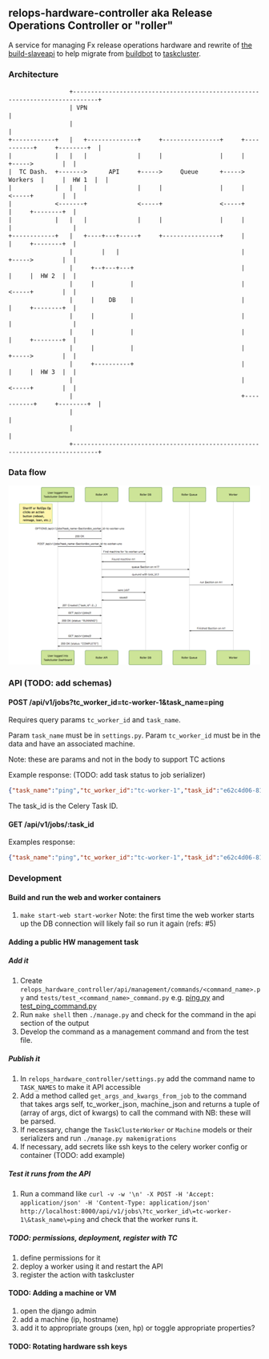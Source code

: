 ## relops-hardware-controller aka Release Operations Controller or "roller"

A service for managing Fx release operations hardware and rewrite of
[the build-slaveapi](https://github.com/mozilla/build-slaveapi) to
help migrate from [buildbot](http://buildbot.net/) to
[taskcluster](https://github.com/taskcluster).

### Architecture

```
                 +-----------------------------------------------------------------------------+
                 | VPN                                                                         |
                 |                                                                             |
+------------+   |   +--------------+     +----------------+     +-----------+     +--------+  |
|            |   |   |              |     |                |     |           +----->        |  |
|  TC Dash.  +------->      API     +----->     Queue      +----->  Workers  |     |  HW 1  |  |
|            |   |   |              |     |                |     |           <-----+        |  |
|            <-------+              <-----+                <-----+           |     +--------+  |
|            |   |   |              |     |                |     |           |                 |
+------------+   |   +----+---+-----+     +----------------+     |           |     +--------+  |
                 |        |   |                                  |           +----->        |  |
                 |     +--+---+---+                              |           |     |  HW 2  |  |
                 |     |          |                              |           <-----+        |  |
                 |     |    DB    |                              |           |     +--------+  |
                 |     |          |                              |           |                 |
                 |     |          |                              |           |     +--------+  |
                 |     |          |                              |           +----->        |  |
                 |     +----------+                              |           |     |  HW 3  |  |
                 |                                               |           <-----+        |  |
                 |                                               +-----------+     +--------+  |
                 |                                                                             |
                 |                                                                             |
                 +-----------------------------------------------------------------------------+
```

### Data flow

![sequence diagram](docs/sequence_diagram.png)

### API (TODO: add schemas)

#### POST /api/v1/jobs\?tc_worker_id\=tc-worker-1\&task_name\=ping

Requires query params `tc_worker_id` and `task_name`.

Param `task_name` must be in `settings.py`.
Param `tc_worker_id` must be in the data and have an associated machine.

Note: these are params and not in the body to support TC actions

Example response: (TODO: add task status to job serializer)

```json
{"task_name":"ping","tc_worker_id":"tc-worker-1","task_id":"e62c4d06-8101-4074-b3c2-c639005a4430"}
```

The task_id is the Celery Task ID.

#### GET /api/v1/jobs/:task_id

Examples response:

```json
{"task_name":"ping","tc_worker_id":"tc-worker-1","task_id":"e62c4d06-8101-4074-b3c2-c639005a4430"}
```


### Development

#### Build and run the web and worker containers

1. `make start-web start-worker` Note: the first time the web worker starts up the DB connection will likely fail so run it again (refs: #5)

#### Adding a public HW management task

##### Add it

1. Create `relops_hardware_controller/api/management/commands/<command_name>.py` and `tests/test_<command_name>_command.py` e.g. [ping.py](https://github.com/mozilla-services/relops-hardware-controller/blob/3c1826174fca5face67cebd44e84c40602543a07/relops_hardware_controller/api/management/commands/ping.py) and [test_ping_command.py](https://github.com/mozilla-services/relops-hardware-controller/blob/3c1826174fca5face67cebd44e84c40602543a07/tests/test_ping_command.py)
1. Run `make shell` then `./manage.py` and check for the command in the api section of the output
1. Develop the command as a management command and from the test file.

##### Publish it

1. In `relops_hardware_controller/settings.py` add the command name to `TASK_NAMES` to make it API accessible
1. Add a method called `get_args_and_kwargs_from_job` to the command that takes args self, tc_worker_json, machine_json and returns a tuple of (array of args, dict of kwargs) to call the command with NB: these will be parsed.
1. If necessary, change the `TaskClusterWorker` or `Machine` models or their serializers and run `./manage.py makemigrations`
1. If necessary, add secrets like ssh keys to the celery worker config or container (TODO: add example)

##### Test it runs from the API

1. Run a command like `curl -v -w '\n' -X POST -H 'Accept: application/json' -H 'Content-Type: application/json' http://localhost:8000/api/v1/jobs\?tc_worker_id\=tc-worker-1\&task_name\=ping` and check that the worker runs it.

##### TODO: permissions, deployment, register with TC

1. define permissions for it
1. deploy a worker using it and restart the API
1. register the action with taskcluster


#### TODO: Adding a machine or VM

1. open the django admin
1. add a machine (ip, hostname)
1. add it to appropriate groups (xen, hp) or toggle appropriate properties?

#### TODO: Rotating hardware ssh keys
